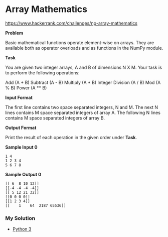 # Array Mathematics

https://www.hackerrank.com/challenges/np-array-mathematics

**Problem**

Basic mathematical functions operate element-wise on arrays. 
They are available both as operator overloads and as functions in the NumPy module.

**Task**

You are given two integer arrays, A and B of dimensions N X M. 
Your task is to perform the following operations:

Add (A + B)
Subtract (A - B)
Multiply (A * B)
Integer Division (A / B)
Mod (A % B)
Power (A ** B)

**Input Format**
    
The first line contains two space separated integers, N and M. 
The next N lines contains M space separated integers of array A. 
The following N lines contains M space separated integers of array B.

**Output Format**

Print the result of each operation in the given order under **Task**.

**Sample Input 0**

```
1 4
1 2 3 4
5 6 7 8
```

**Sample Output 0**

```
[[ 6  8 10 12]]
[[-4 -4 -4 -4]]
[[ 5 12 21 32]]
[[0 0 0 0]]
[[1 2 3 4]]
[[    1    64  2187 65536]] 
```

### My Solution

- [Python 3](python3.py)
